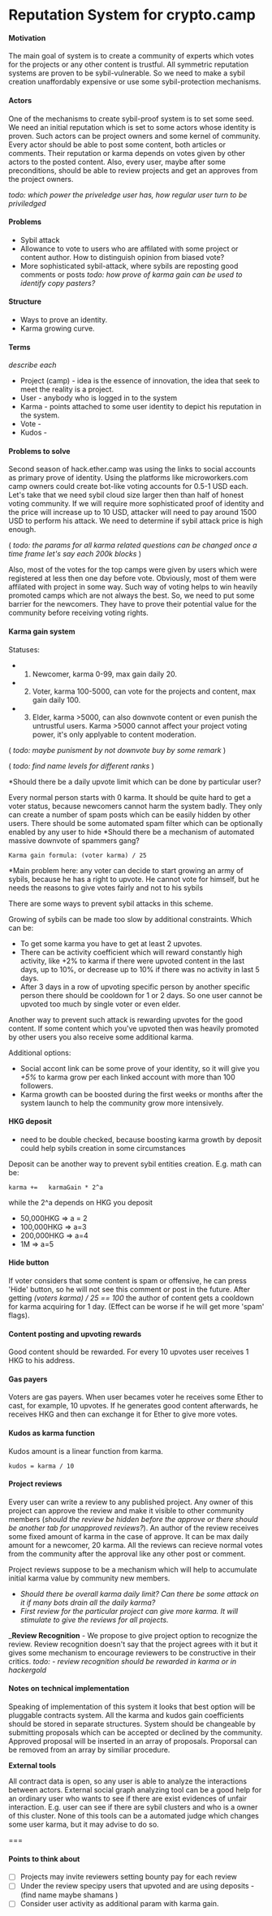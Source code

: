 
# Reputation System for crypto.camp 

#### Motivation 
The main goal of system is to create a community of experts which votes for the projects or any other content is trustful. All symmetric reputation systems are proven to be sybil-vulnerable. So we need to make a sybil creation unaffordably expensive or use some sybil-protection mechanisms.

#### Actors 
One of the mechanisms to create sybil-proof system is to set some seed. We need an initial reputation which is set to some actors whose identity is proven. Such actors can be project owners and some kernel of community.
Every actor should be able to post some content, both articles or comments. Their reputation or karma depends on votes given by other actors to the posted content.
Also, every user, maybe after some preconditions, should be able to review projects and get an approves from the project owners.

*todo: which power the priveledge user has, how regular user turn to be priviledged*



#### Problems 
   -	Sybil attack
   -	
      Allowance to vote to users who are affilated with some project or content author. How to distinguish opinion from biased vote?
   -	More sophisticated sybil-attack, where sybils are reposting good comments or posts
   *todo: how prove of karma gain can be used to identify copy pasters?*
   
#### Structure
- Ways to prove an identity.
- Karma growing curve.


#### Terms 
*describe each*

- Project (camp) - idea is the essence of innovation, the idea that seek to meet the reality is a project. 
- User - anybody who is logged in to the system
- Karma - points attached to some user identity to depict his reputation in the system. 
- Vote - 
- Kudos - 

#### Problems to solve

Second season of hack.ether.camp was using the links to social accounts as primary prove of identity. Using the platforms like microworkers.com camp owners could create bot-like voting accounts for 0.5-1 USD each. Let's take that we need sybil cloud size larger then than half of honest voting community.
If we will require more sophisticated proof of identity and the price will increase up to 10 USD, attacker will need to pay around 1500 USD to perform his attack.
We need to determine if sybil attack price is high enough.

( *todo: the params for all karma related questions can be changed once a time frame let's say each 200k blocks* )

Also, most of the votes for the top camps were given by users which were registered at less then one day before vote. Obviously, most of them were affilated with project in some way. Such way of voting helps to win heavily promoted camps which are not always the best. So, we need to put some barrier for the newcomers. They have to prove their potential value for the community before receiving voting rights.

#### Karma gain system

Statuses:
- 1. Newcomer, karma 0-99, max gain daily 20.
- 2. Voter, karma 100-5000, can vote for the projects and content, max gain daily 100.
- 3. Elder, karma >5000, can also downvote content or even punish the untrustful users. Karma >5000 cannot affect your project voting power, it's only applyable to content moderation. 

( *todo: maybe punisment by not downvote buy by some remark* )

( *todo: find name levels for different ranks* ) 

*Should there be a daily upvote limit which can be done by particular user?

Every normal person starts with 0 karma. It should be quite hard to get a voter status, because newcomers cannot harm the system badly. They only can create a number of spam posts which can be easily hidden by other users. 
There should be some automated spam filter which can be optionally enabled by any user to hide
*Should there be a mechanism of automated massive downvote of spammers gang?

`Karma gain formula: (voter karma) / 25`

*Main problem here: any voter can decide to start growing an army of sybils, because he has a right to upvote. He cannot vote for himself, but he needs the reasons to give votes fairly and not to his sybils

There are some ways to prevent sybil attacks in this scheme. 

Growing of sybils can be made too slow by additional constraints. Which can be:
- To get some karma you have to get at least 2 upvotes. 
- There can be activity coefficient which will reward constantly high activity, like +2% to karma if there were upvoted content in the last days, up to 10%, or decrease up to 10% if there was no activity in last 5 days.
- After 3 days in a row of upvoting specific person by another specific person there should be cooldown for 1 or 2 days. So one user cannot be upvoted too much by single voter or even elder. 

Another way to prevent such attack is rewarding upvotes for the good content. If some content which you've upvoted then was heavily promoted by other users you also receive some additional karma.


Additional options: 
- Social accont link can be some prove of your identity, so it will give you *+5%* to karma grow per each linked account with more than 100 followers.
- Karma growth can be boosted during the first weeks or months after the system launch to help the community grow more intensively.

#### HKG deposit

* need to be double checked, because boosting karma growth by deposit could help sybils creation in some circumstances

Deposit can be another way to prevent sybil entities creation.
E.g. math can be:

`karma +=   karmaGain * 2^a`

while the 2^a depends on HKG you deposit

- 50,000HKG => a = 2
- 100,000HKG => a=3
- 200,000HKG => a=4
- 1M  => a=5

#### Hide button

If voter considers that some content is spam or offensive, he can press 'Hide' button, so he will not see this comment or post in the future. After getting *(voters karma) / 25 == 100* the author of content gets a cooldown for karma acquiring for 1 day. (Effect can be worse if he will get more 'spam' flags).

#### Content posting and upvoting rewards

Good content should be rewarded. For every 10 upvotes user receives 1 HKG to his address.

#### Gas payers

Voters are gas payers. When user becames voter he receives some Ether to cast, for example, 10 upvotes. If he generates good content afterwards, he receives HKG and then can exchange it for Ether to give more votes.

#### Kudos as karma function

Kudos amount is a linear function from karma.

`kudos = karma / 10`

#### Project reviews
Every user can write a review to any published project. Any owner of this project can approve the review and make it visible to other community members (*should the review be hidden before the approve or there should be another tab for unapproved reviews?*). An author of the review receives some fixed amount of karma in the case of approve. It can be max daily amount for a newcomer, 20 karma.
All the reviews can recieve normal votes from the community after the approval like any other post or comment.

Project reviews suppose to be a mechanism which will help to accumulate initial karma value by community new members. 

- *Should there be overall karma daily limit? Can there be some attack on it if many bots drain all the daily karma?*
- *First review for the particular project can give more karma. It will stimulate to give the reviews for all projects.*

 _**Review Recognition** - We propose to give project option to recognize the review. Review recognition doesn't say that 
 the project agrees with it but it gives some mechanism to encourage reviewers to be constructive in their critics. *todo: - review recognition should be rewarded in karma or in hackergold*

#### Notes on technical implementation
Speaking of implementation of this system it looks that best option will be pluggable contracts system. All the karma and kudos gain coefficients should be stored in separate structures. System should be changeable by submitting proposals which can be accepted or declined by the community. Approved proposal will be inserted in an array of proposals. Proporsal can be removed from an array by similiar procedure.

**External tools**

All contract data is open, so any user is able to analyze the interactions between actors. External social graph analyzing tool can be a good help for an ordinary user who wants to see if there are exist evidences of unfair interaction. E.g. user can see if there are sybil clusters and who is a owner of this cluster. None of this tools can be a automated judge which changes some user karma, but it may advise to do so. 

===

#### Points to think about 

- [ ] Projects may invite reviewers setting bounty pay for each review 
- [ ] Under the review specipy users that upvoted and are using deposits - (find name maybe shamans )  
- [ ] Consider user activity as additional param with karma gain.
